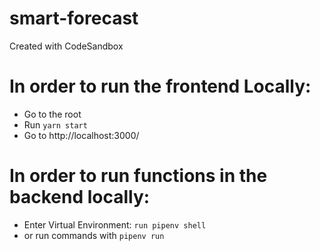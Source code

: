 # smart-forecast
Created with CodeSandbox


# In order to run the frontend Locally:
* Go to the root
* Run `yarn start`
* Go to http://localhost:3000/

# In order to run functions in the backend locally:
* Enter Virtual Environment: `run pipenv shell`
* or run commands with `pipenv run`